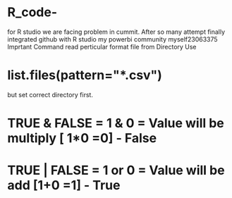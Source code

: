 # R_code-
for R studio 
we are facing problem in cummit.
After so many attempt finally integrated github with R studio 
my powerbi community myself23063375
Imprtant Command read perticular format file from Directory 
Use 
# list.files(pattern="*.csv")
but set correct directory first.
# TRUE & FALSE =  1 & 0 = Value will be multiply [ 1*0 =0] - False 
# TRUE | FALSE =  1 or 0 = Value will be add     [1+0  =1] - True 
